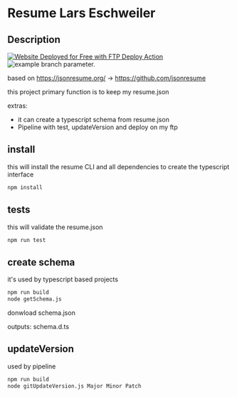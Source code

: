 # Resume Lars Eschweiler

## Description

[<img alt="Website Deployed for Free with FTP Deploy Action" src="https://img.shields.io/badge/Website deployed for free with-FTP DEPLOY ACTION-%3CCOLOR%3E?style=for-the-badge&color=2b9348">](https://github.com/SamKirkland/FTP-Deploy-Action)
![example branch parameter.](https://github.com/vreezy/resume/actions/workflows/main.yaml/badge.svg)

based on <https://jsonresume.org/> -> <https://github.com/jsonresume>

this project primary function is to keep my resume.json

extras:

- it can create a typescript schema from resume.json
- Pipeline with test, updateVersion and deploy on my ftp

## install

this will install the resume CLI and all dependencies to create the typescript interface

```bash
npm install
```

## tests

this will validate the resume.json

```bash
npm run test
```

## create schema

it's used by typescript based projects

```bash
npm run build
node getSchema.js
```

donwload schema.json

outputs: schema.d.ts

## updateVersion

used by pipeline

```bash
npm run build
node gitUpdateVersion.js Major Minor Patch
```

